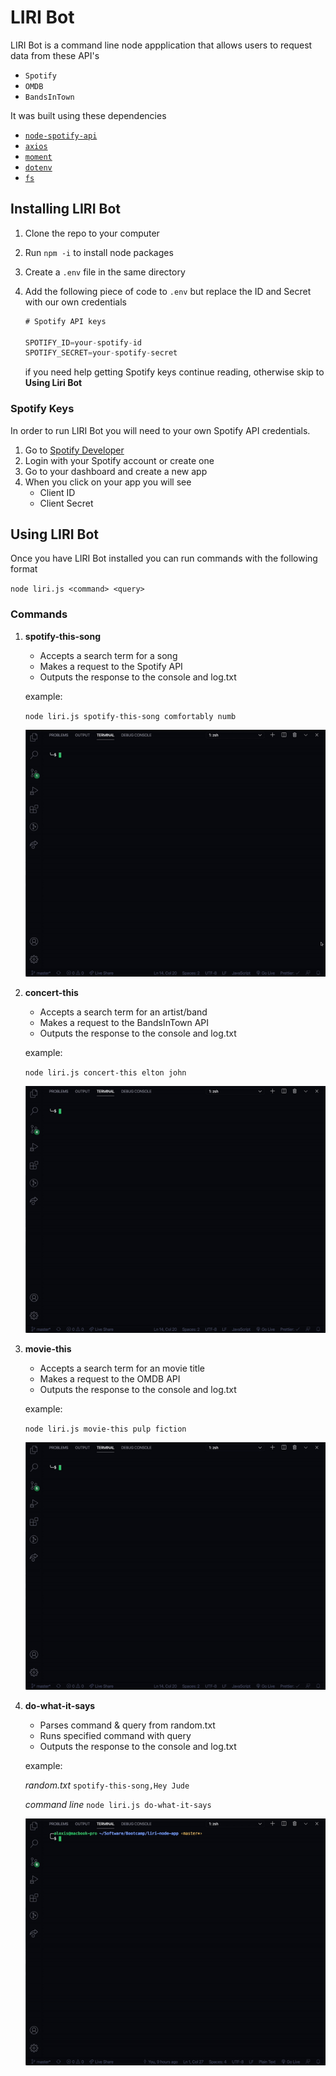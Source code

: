 # LIRI Bot

LIRI Bot is a command line node appplication that allows users to request data from these API's

- `Spotify`
- `OMDB`
- `BandsInTown`

It was built using these dependencies

- [`node-spotify-api`](https://www.npmjs.com/package/node-spotify-api)
- [`axios`](https://www.npmjs.com/package/axios)
- [`moment`](https://www.npmjs.com/package/moment)
- [`dotenv`](https://www.npmjs.com/package/dotenv)
- [`fs`](https://nodejs.org/api/fs.html)

## Installing LIRI Bot

1. Clone the repo to your computer
2. Run `npm -i` to install node packages
3. Create a `.env` file in the same directory
4. Add the following piece of code to `.env` but replace the ID and Secret with our own credentials

   ```js
   # Spotify API keys

   SPOTIFY_ID=your-spotify-id
   SPOTIFY_SECRET=your-spotify-secret

   ```

   if you need help getting Spotify keys continue reading, otherwise skip to **Using Liri Bot**

### Spotify Keys

In order to run LIRI Bot you will need to your own Spotify API credentials.

1. Go to [Spotify Developer](https://developer.spotify.com/dashboard/login)
2. Login with your Spotify account or create one
3. Go to your dashboard and create a new app
4. When you click on your app you will see
   - Client ID
   - Client Secret

## Using LIRI Bot

Once you have LIRI Bot installed you can run commands with the following format

`node liri.js <command> <query>`

### Commands

1. **spotify-this-song**

   - Accepts a search term for a song
   - Makes a request to the Spotify API
   - Outputs the response to the console and log.txt

   example:

   `node liri.js spotify-this-song comfortably numb`

   ![](./images/spotify.gif)

2. **concert-this**

   - Accepts a search term for an artist/band
   - Makes a request to the BandsInTown API
   - Outputs the response to the console and log.txt

   example:

   `node liri.js concert-this elton john`

   ![](./images/concert.gif)

3. **movie-this**

   - Accepts a search term for an movie title
   - Makes a request to the OMDB API
   - Outputs the response to the console and log.txt

   example:

   `node liri.js movie-this pulp fiction`

   ![](./images/movie.gif)

4. **do-what-it-says**

   - Parses command & query from random.txt
   - Runs specified command with query
   - Outputs the response to the console and log.txt

   example:

   _random.txt_
   `spotify-this-song,Hey Jude`

   _command line_
   `node liri.js do-what-it-says`

   ![](./images/dowhat.gif)
